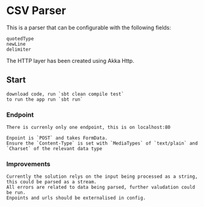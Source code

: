# CSV Parser

This is a parser that can be configurable with the following fields:

    quotedType
    newLine
    delimiter

The HTTP layer has been created using Akka Http.

## Start

    download code, run `sbt clean compile test`
    to run the app run `sbt run`

### Endpoint

    There is currenly only one endpoint, this is on localhost:80

    Enpoint is `POST` and takes FormData.
    Ensure the `Content-Type` is set with `MediaTypes` of `text/plain` and `Charset` of the relevant data type

### Improvements

    Currently the solution relys on the input being processed as a string, this could be parsed as a stream.
    All errors are related to data being parsed, further valudation could be run.
    Enpoints and urls should be externalised in config.
